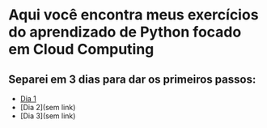 # Aqui você encontra meus exercícios do aprendizado de Python focado em Cloud Computing

## Separei em 3 dias para dar os primeiros passos:

* [Dia 1](https://github.com/julioccamargo/aprendendo-python/blob/main/dia_01_gerador_de_nomes.py)
* [Dia 2](sem link)
* [Dia 3](sem link)
